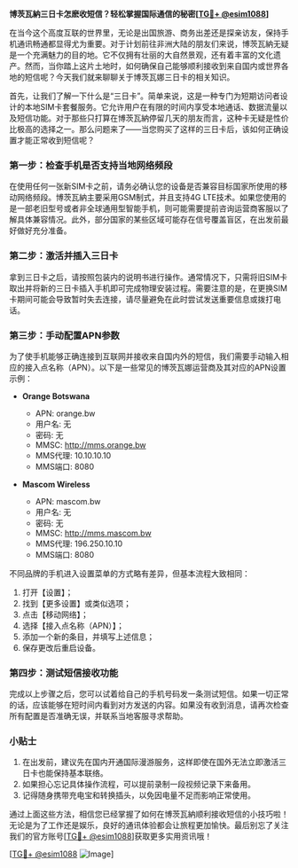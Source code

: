 **博茨瓦納三日卡怎麽收短信？轻松掌握国际通信的秘密[[TG💪+ @esim1088](https://t.me/s/esim1088)]**

在当今这个高度互联的世界里，无论是出国旅游、商务出差还是探亲访友，保持手机通讯畅通都显得尤为重要。对于计划前往非洲大陆的朋友们来说，博茨瓦納无疑是一个充满魅力的目的地。它不仅拥有壮丽的大自然景观，还有着丰富的文化遗产。然而，当你踏上这片土地时，如何确保自己能够顺利接收到来自国内或世界各地的短信呢？今天我们就来聊聊关于博茨瓦娜三日卡的相关知识。

首先，让我们了解一下什么是“三日卡”。简单来说，这是一种专门为短期访问者设计的本地SIM卡套餐服务。它允许用户在有限的时间内享受本地通话、数据流量以及短信功能。对于那些只打算在博茨瓦納停留几天的朋友而言，这种卡无疑是性价比极高的选择之一。那么问题来了——当您购买了这样的三日卡后，该如何正确设置才能正常收到短信呢？

### 第一步：检查手机是否支持当地网络频段

在使用任何一张新SIM卡之前，请务必确认您的设备是否兼容目标国家所使用的移动网络频段。博茨瓦納主要采用GSM制式，并且支持4G LTE技术。如果您使用的是一部老旧型号或者非全球通用型智能手机，则可能需要提前咨询运营商客服以了解具体兼容情况。此外，部分国家的某些区域可能存在信号覆盖盲区，在出发前最好做好充分准备。

### 第二步：激活并插入三日卡

拿到三日卡之后，请按照包装内的说明书进行操作。通常情况下，只需将旧SIM卡取出并将新的三日卡插入手机即可完成物理安装过程。需要注意的是，在更换SIM卡期间可能会导致暂时失去连接，请尽量避免在此时尝试发送重要信息或拨打电话。

### 第三步：手动配置APN参数

为了使手机能够正确连接到互联网并接收来自国内外的短信，我们需要手动输入相应的接入点名称（APN）。以下是一些常见的博茨瓦娜运营商及其对应的APN设置示例：

- **Orange Botswana**
  - APN: orange.bw
  - 用户名: 无
  - 密码: 无
  - MMSC: http://mms.orange.bw
  - MMS代理: 10.10.10.10
  - MMS端口: 8080

- **Mascom Wireless**
  - APN: mascom.bw
  - 用户名: 无
  - 密码: 无
  - MMSC: http://mms.mascom.bw
  - MMS代理: 196.250.10.10
  - MMS端口: 8080

不同品牌的手机进入设置菜单的方式略有差异，但基本流程大致相同：
1. 打开【设置】；
2. 找到【更多设置】或类似选项；
3. 点击【移动网络】；
4. 选择【接入点名称（APN）】；
5. 添加一个新的条目，并填写上述信息；
6. 保存更改后重启设备。

### 第四步：测试短信接收功能

完成以上步骤之后，您可以试着给自己的手机号码发一条测试短信。如果一切正常的话，应该能够在短时间内看到对方发送的内容。如果没有收到消息，请再次检查所有配置是否准确无误，并联系当地客服寻求帮助。

### 小贴士

1. 在出发前，建议先在国内开通国际漫游服务，这样即使在国外无法立即激活三日卡也能保持基本联络。
2. 如果担心忘记具体操作流程，可以提前录制一段视频记录下来备用。
3. 记得随身携带充电宝和转换插头，以免因电量不足而影响正常使用。

通过上面这些方法，相信您已经掌握了如何在博茨瓦納顺利接收短信的小技巧啦！无论是为了工作还是娱乐，良好的通讯体验都会让旅程更加愉快。最后别忘了关注我们的官方账号[[TG💪+ @esim1088](https://t.me/s/esim1088)]获取更多实用资讯哦！

[[TG💪+ @esim1088](https://t.me/s/esim1088) ![Image](https://i.postimg.cc/4NQfJmqS/Snipaste-2025-05-13-00-14-12.png)]